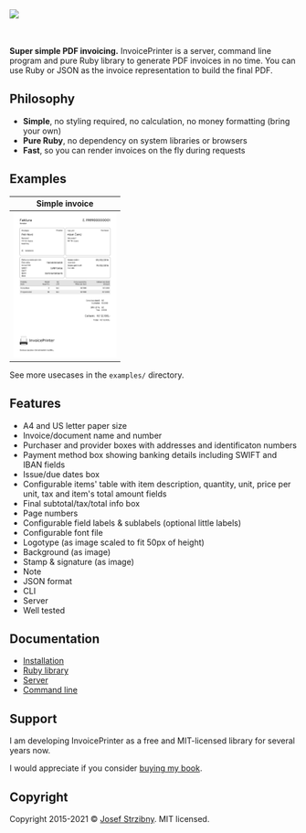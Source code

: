 <img src="./assets/logo.png" width="300" />

&nbsp;

**Super simple PDF invoicing.** InvoicePrinter is a server, command line program and pure Ruby library to generate PDF invoices in no time. You can use Ruby or JSON as the invoice representation to build the final PDF.

## Philosophy

- **Simple**, no styling required, no calculation, no money formatting (bring your own)
- **Pure Ruby**, no dependency on system libraries or browsers
- **Fast**, so you can render invoices on the fly during requests

## Examples

| Simple invoice |
| -------------- |
| <a href="https://github.com/strzibny/invoice_printer/raw/master/examples/promo.pdf"><img src="./examples/picture.jpg" width="180" /></a>|

See more usecases in the `examples/` directory.

## Features

- A4 and US letter paper size
- Invoice/document name and number
- Purchaser and provider boxes with addresses and identificaton numbers
- Payment method box showing banking details including SWIFT and IBAN fields
- Issue/due dates box
- Configurable items' table with item description, quantity, unit, price per unit, tax and item's total amount fields
- Final subtotal/tax/total info box
- Page numbers
- Configurable field labels & sublabels (optional little labels)
- Configurable font file
- Logotype (as image scaled to fit 50px of height)
- Background (as image)
- Stamp & signature (as image)
- Note
- JSON format
- CLI
- Server
- Well tested

## Documentation

- [Installation](./docs/INSTALLATION.md)
- [Ruby library](./docs/LIBRARY.md)
- [Server](./docs/SERVER.md)
- [Command line](./docs/COMMAND_LINE.md)

## Support

I am developing InvoicePrinter as a free and MIT-licensed library for several years now.

I would appreciate if you consider [buying my book](https://deploymentfromscratch.com/).

## Copyright

Copyright 2015-2021 &copy; [Josef Strzibny](http://strzibny.name/). MIT licensed.
